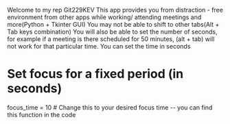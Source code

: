Welcome to my rep Git229KEV
This app provides you from distraction - free environment from other apps while working/ attending meetings and more(Python + Tkinter GUI)
You may not be able to shift to other tabs(Alt + Tab keys combination)
You will also be able to set the number of seconds, for example if a meeting is there scheduled for 50 minutes, (alt + tab) will not work for that particular time. You can set the time in seconds
# Set focus for a fixed period (in seconds)
focus_time = 10  # Change this to your desired focus time -- you can find this function in the code
